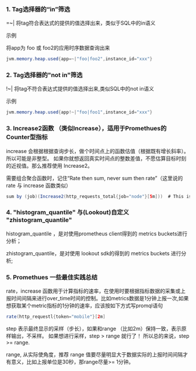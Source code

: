 ### 1.  Tag选择器的“in”筛选


=~|
将tag符合表达式的提供的值选择出来，类似于SQL中的in语义



示例


将app为 foo 或 foo2的应用时序数据查询出来

```java
jvm.memory.heap.used{app=~|"foo|foo2",instance_id="xxx"}
```

### 2. Tag选择器的"not in"筛选


!~|
将tag不符合表达式提供的值选择出来,类似SQL中的not in语义



示例

```java
jvm.memory.heap.used{app!~|"foo|foo1",instance_id="xxx"}
```




### 3. Increase2函数 （类似Increase），适用于Promethues的Counter型指标
increase 会根据根据查询步长，做个时间点上的函数估值（根据既有增长斜率）。所以可能是非整型。 如果你就想返回真实时间点的整数差值，不愿估算目标时刻的近视值。那么推荐使用 Increase2。



需要组合聚合函数时，记住“Rate then sum, never sum then rate”（这里说的rate 与 increase 函数类似）

```java
sum by (job)(Increase2(http_requests_total{job="node"}[5m]))  # This is okay
```

### 4. "histogram_quantile" 与(Lookout)自定义 "zhistogram_quantile"
histogram_quantile ，是对使用prometheus client得到的 metrics buckets进行分析；

zhistogram_quantile，是对使用 lookout sdk的得到的 metrics buckets 进行分析;



### 5. Promethues 一些最佳实践总结
rate，increase 函数用于计算指标的速率，在使用时要根据指标数据的采集或上报时间间隔来进行over_time时间的控制。比如metrics数据是1分钟上报一次,如果想获取某个metric指标的1分钟的速率，应该按如下方式写promql语句



```java
rate(http_requestl{token="mobile"}[2m]
```


step 表示最终显示的采样（步长），如果和range （比如2m）保持一致，表示原样输出，不采样。 如果想进行采样，step > range 就行了！     所以总的来说，step >= range.



range,  从实际使角度，推荐 range 值要尽量明显大于数据实际的上报时间间隔才有意义，比如上报单位是30秒，那range尽量>= 1分钟。

